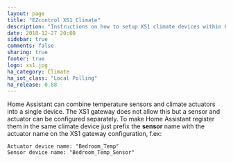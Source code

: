 ```yaml
---
layout: page
title: "EZcontrol XS1 Climate"
description: "Instructions on how to setup XS1 climate devices within Home Assistant."
date: 2018-12-27 20:00
sidebar: true
comments: false
sharing: true
footer: true
logo: xs1.jpg
ha_category: Climate
ha_iot_class: "Local Polling"
ha_release: 0.88
---
```


Home Assistant can combine temperature sensors and climate actuators into a single device. The XS1 gateway does not allow this but a sensor and actuator can be configured separately. To make Home Assistant register them in the same climate device just prefix the **sensor** name with the actuator name on the XS1 gateway configuration, f.ex:

```text
Actuator device name: "Bedroom_Temp"
Sensor device name: "Bedroom_Temp_Sensor"
```

